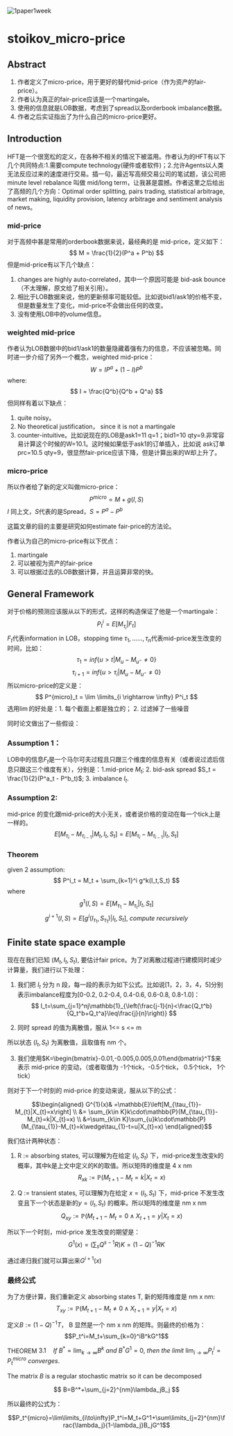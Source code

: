![1paper1week](../../docs/1paper1week-git.jpg)

# stoikov_micro-price

## Abstract
1. 作者定义了micro-price，用于更好的替代mid-price（作为资产的fair-price）。
2. 作者认为真正的fair-price应该是一个martingale。
3. 使用的信息就是LOB数据，考虑到了spread以及orderbook imbalance数据。
4. 作者之后实证指出了为什么自己的micro-price更好。

## Introduction
HFT是一个很宽松的定义，在各种不相关的情况下被滥用。作者认为的HFT有以下几个共同特点:1.需要compute technology(硬件或者软件)；2.允许Agents以人类无法反应过来的速度进行交易。插一句，最近写高频交易公司的笔试题，该公司把 minute level rebalance 叫做 mid/long term，让我甚是震撼。作者这里之后给出了高频的几个方向：Optimal order splitting, pairs trading, statistical arbitrage, market making, liquidity provision, latency arbitrage and sentiment
analysis of news。

### mid-price
对于高频中甚是常用的orderbook数据来说，最经典的是 mid-price，定义如下：
$$
M = \frac{1}{2}(P^a + P^b)
$$
但是mid-price有以下几个缺点：
1. changes are highly auto-correlated，其中一个原因可能是 bid-ask bounce（不太理解，原文给了相关引用）。
2. 相比于LOB数据来说，他的更新频率可能较低。比如说bid1/ask1的价格不变，但是数量发生了变化，mid-price不会做出任何的改变。
3. 没有使用LOB中的volume信息。

### weighted mid-price
作者认为LOB数据中的bid1/ask1的数量隐藏着强有力的信息，不应该被忽略。同时进一步介绍了另外一个概念，weighted mid-price：
$$
W = IP^a + (1-I)P^b
$$
where:
$$
I = \frac{Q^b}{Q^b + Q^a}
$$
但同样有着以下缺点：
1. quite noisy。
2. No theoretical justification， since it is not a martingale
3. counter-intuitive。比如说现在的LOB是ask1=11 q=1；bid1=10 qty=9.非常容易计算这个时候的W=10.1。这时候如果低于ask1的订单插入，比如说 ask订单 prc=10.5 qty=9，很显然fair-price应该下降，但是计算出来的W却上升了。

### micro-price
所以作者给了新的定义叫做micro-price：
$$
P^{micro} = M + g(I,S)
$$
$I$ 同上文，$S$代表的是Spread，$S=P^a-P^b$

这篇文章的目的主要是研究如何estimate fair-price的方法论。

作者认为自己的micro-price有以下优点：
1. martingale
2. 可以被视为资产的fair-price
3. 可以根据过去的LOB数据计算，并且运算非常的快。

## General Framework
对于价格的预测应该服从以下的形式，这样的构造保证了他是一个martingale：
$$
P^i_t = E[M_{\tau_i}|F_t]
$$
$F_t$代表information in LOB，stopping time $\tau_1,......,\tau_n$代表mid-price发生改变的时间，比如：
$$
\tau_1 = inf\{u>t| M_u - M_{u^-} \neq 0\}
$$
$$
\tau_{i+1} = inf\{u>\tau_{i}| M_u - M_{u^-} \neq 0\}
$$
所以micro-price的定义是：
$$
P^{micro}_t = \lim \limits_{i \rightarrow \infty} P^i_t
$$
选用$\lim$的好处是：1. 每个截面上都是独立的； 2. 过滤掉了一些噪音

同时论文做出了一些假设：
### Assumption 1：
LOB中的信息$F_t$是一个马尔可夫过程且只跟三个维度的信息有关（或者说过滤后信息只跟这三个维度有关），分别是：1.mid-price $M_t$; 2. bid-ask spread $S_t = \frac{1}{2}(P^a_t - P^b_t)$; 3. imbalance $I_t$.
### Assumption 2:
mid-price 的变化跟mid-price的大小无关，或者说价格的变动在每一个tick上是一样的。
$$
E[M_{\tau_{i}} - M_{\tau_{i-1}}|M_t,I_t,S_t] = E[M_{\tau_{i}} - M_{\tau_{i-1}}|I_t,S_t]
$$

### Theorem
given 2 assumption:
$$
P^i_t = M_t + \sum_{k=1}^i g^k(I_t,S_t)
$$
where
$$
g^1(I,S) = E[M_{\tau_{1}} - M_{\tau_{t}}|I_t,S_t]
$$
$$
g^{i+1}(I,S) = E[g^{i}(I_{\tau_1},S_{\tau_1})|I_t,S_t],\  compute \ recursively
$$

## Finite state space example

现在在我们已知 $(M_t, I_t, S_t)$, 要估计fair price。为了对离散过程进行建模同时减少计算量，我们进行以下处理：

1. 我们把 $I_t$ 分为 n 段，每一段的表示为如下公式。比如说[1，2，3，4，5]分别表示imbalance程度为[0-0.2, 0.2-0.4, 0.4-0.6, 0.6-0.8, 0.8-1.0]：
$$
I_t=\sum_{j=1}^nj\mathbb{1}_{\left(\frac{j-1}{n}<\frac{Q_t^b}{Q_t^b+Q_t^a}\leq\frac{j}{n}\right)}
$$

2. 同时 spread 的值为离散值，服从 1<= s <= m

所以状态 $(I_t, S_t)$ 为离散值，且取值有 nm 个。

3. 我们使用$K=\begin{bmatrix}-0.01,-0.005,0.005,0.01\end{bmatrix}^T$来表示 mid-price 的变动，（或者取值为 -1个tick，-0.5个tick， 0.5个tick， 1个tick）

则对于下一个时刻的 mid-price 的变动来说，服从以下的公式：

$$\begin{aligned}
G^{1}(x)& =\mathbb{E}\left[M_{\tau_{1}}-M_{t}|X_{t}=x\right]  \\
&= \sum_{k\in K}k\cdot\mathbb{P}(M_{\tau_{1}}-M_{t}=k|X_{t}=x)  \\
&=\sum_{k\in K}\sum_{u}k\cdot\mathbb{P}(M_{\tau_{1}}-M_{t}=k\wedge\tau_{1}-t=u|X_{t}=x)
\end{aligned}$$

我们估计两种状态：
1. R := absorbing states, 可以理解为在给定 $(I_t, S_t)$ 下，mid-price发生改变k的概率，其中k是上文中定义的K的取值。所以矩阵的维度是 4 x nm
$$R_{xk}:=\mathbb{P}(M_{t+1}-M_t=k|X_t=x)$$


2. Q :=  transient states, 可以理解为在给定 $x = (I_t, S_t)$ 下，mid-price 不发生改变且下一个状态是新的$y = (I_t, S_t)$ 的概率。所以矩阵的维度是 nm x nm
$$Q_{xy}:=\mathbb{P}(M_{t+1}-M_t=0\wedge X_{t+1}=y|X_t=x)$$

所以下一个时刻，mid-price 发生改变的期望是：
$$G^1(x)=\bigl(\sum_sQ^{s-1}R\bigr)K=\bigl(1-Q\bigr)^{-1}RK$$

通过递归我们就可以算出来$G^{i+1}(x)$


### 最终公式

为了方便计算，我们重新定义 absorbing states T, 新的矩阵维度是 nm x nm:
$$T_{xy}:=\mathbb{P}(M_{t+1}-M_t\neq0\wedge X_{t+1}=y|X_t=x)$$

定义$B:=\left(1-Q\right)^{-1}T$， B 显然是一个 nm x nm 的矩阵。则最终的价格为：
$$P_t^i=M_t+\sum_{k=0}^iB^kG^1$$

THEOREM $3.1\quad If\:B^*=\lim_{k\to\infty}B^k\:and\:B^*G^1=0,\:then\:the\:limit$
$\lim_{i\to\infty}P_{t}^{i}=P_{t}^{micro}$
$converges.$

The matrix $B$ is a regular stochastic matrix so it can be decomposed

$$
B=B^*+\sum_{j=2}^{nm}\lambda_jB_j
$$

所以最终的公式为：

$$P_t^{micro}=\lim\limits_{i\to\infty}P_t^i=M_t+G^1+\sum\limits_{j=2}^{nm}\frac{\lambda_j}{1-\lambda_j}B_jG^1$$

